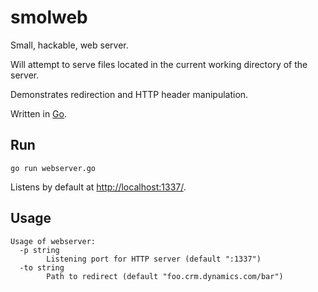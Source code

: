 # smolweb

Small, hackable, web server. 

Will attempt to serve files located in the current working directory of the server. 

Demonstrates redirection and HTTP header manipulation. 

Written in [Go](https://golang.org/). 

## Run

	go run webserver.go

Listens by default at <http://localhost:1337/>. 

## Usage

```
Usage of webserver:
  -p string
        Listening port for HTTP server (default ":1337")
  -to string
        Path to redirect (default "foo.crm.dynamics.com/bar")
```
